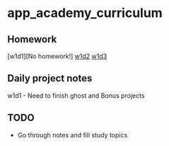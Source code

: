 # app_academy_curriculum

## Homework
[w1d1][No homework!]
[w1d2](https://github.com/the-big-l/app_academy_curriculum/tree/master/w1d2/homework)
[w1d3](https://github.com/the-big-l/app_academy_curriculum/tree/master/w1d3/homework)

## Daily project notes
w1d1 - Need to finish ghost and Bonus projects

## TODO
- Go through notes and fill study topics
